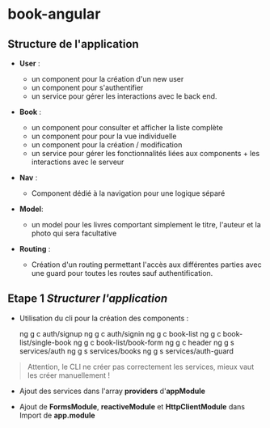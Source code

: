 # book-angular

**Structure de l'application**
-

- **User** :
	- un component pour la création d'un new user
   - un component pour s'authentifier
   - un service pour gérer les interactions avec le back end.

- **Book** : 
	- un component pour consulter et afficher la liste complète
	 - un component pour pour la vue individuelle
	 - un component pour la création / modification
	 - un service pour gérer les fonctionnalités liées aux components  + les interactions avec le serveur

- **Nav** : 
	- Component dédié à la navigation pour une logique séparé

- **Model**:
	- un model pour les livres comportant simplement le titre, l'auteur  et la photo qui sera facultative

- **Routing** :
	- Création d'un routing permettant l'accès aux différentes parties avec une guard pour toutes les routes sauf authentification.



**Etape 1**
*Structurer l'application* 
-
- Utilisation du cli pour la création des components : 

    ng g c auth/signup
    ng g c auth/signin
    ng g c book-list 
    ng g c book-list/single-book
    ng g c book-list/book-form
    ng g c header
    ng g s services/auth
    ng g s services/books
    ng g s services/auth-guard
    

> Attention, le CLI ne créer pas correctement les services, mieux vaut les créer manuellement !

- Ajout des services dans l'array **providers** d'**appModule**

- Ajout  de **FormsModule**, **reactiveModule** et **HttpClientModule** dans Import de **app.module**

	